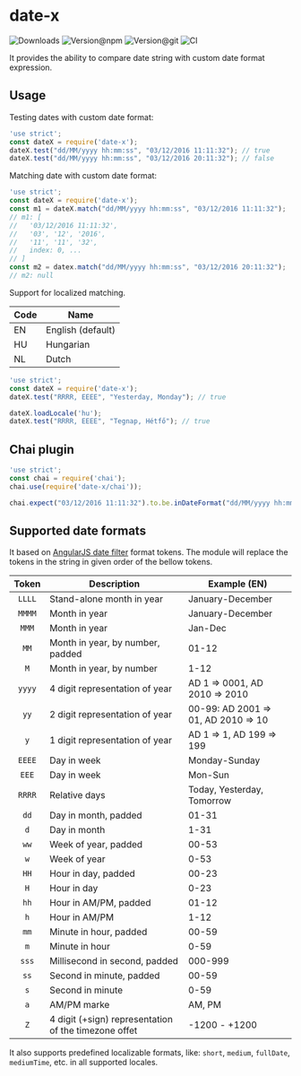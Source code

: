 # date-x

![Downloads](https://img.shields.io/npm/dw/with-aws-creds?style=flat-square)
![Version@npm](https://img.shields.io/npm/v/with-aws-creds?label=version%40npm&style=flat-square)
![Version@git](https://img.shields.io/github/package-json/v/szikszail/with-aws-creds/master?label=version%40git&style=flat-square)
![CI](https://img.shields.io/github/workflow/status/szikszail/with-aws-creds/CI/master?label=ci&style=flat-square)

It provides the ability to compare date string with custom date format expression.

## Usage

Testing dates with custom date format:

```javascript
'use strict';
const dateX = require('date-x');
dateX.test("dd/MM/yyyy hh:mm:ss", "03/12/2016 11:11:32"); // true
dateX.test("dd/MM/yyyy hh:mm:ss", "03/12/2016 20:11:32"); // false
```
    
Matching date with custom date format:

```javascript
'use strict';
const dateX = require('date-x');
const m1 = dateX.match("dd/MM/yyyy hh:mm:ss", "03/12/2016 11:11:32");
// m1: [
//   '03/12/2016 11:11:32',
//   '03', '12', '2016',
//   '11', '11', '32',
//   index: 0, ...
// ]
const m2 = datex.match("dd/MM/yyyy hh:mm:ss", "03/12/2016 20:11:32");
// m2: null
```
    
Support for localized matching.

| Code | Name |
|------|------|
| EN | English (default) |
| HU | Hungarian |
| NL | Dutch |

```javascript
'use strict';
const dateX = require('date-x');
dateX.test("RRRR, EEEE", "Yesterday, Monday"); // true

dateX.loadLocale('hu');
dateX.test("RRRR, EEEE", "Tegnap, Hétfő"); // true
```

## Chai plugin

```javascript
'use strict';
const chai = require('chai');
chai.use(require('date-x/chai'));

chai.expect("03/12/2016 11:11:32").to.be.inDateFormat("dd/MM/yyyy hh:mm:ss");
```


## Supported date formats

It based on [AngularJS date filter](https://docs.angularjs.org/api/ng/filter/date) format tokens.
The module will replace the tokens in the string in given order of the bellow tokens.

| Token | Description | Example (EN) |
|:-----:|-------------|---------|
| `LLLL` | Stand-alone month in year | January-December |
| `MMMM` | Month in year | January-December |
| `MMM` | Month in year | Jan-Dec |
| `MM` | Month in year, by number, padded | 01-12 |
| `M` | Month in year, by number | 1-12 |
| `yyyy` | 4 digit representation of year | AD 1 => 0001, AD 2010 => 2010 |
| `yy` | 2 digit representation of year | 00-99:  AD 2001 => 01, AD 2010 => 10 |
| `y` | 1 digit representation of year | AD 1 => 1, AD 199 => 199 |
| `EEEE` | Day in week | Monday-Sunday |
| `EEE` | Day in week | Mon-Sun |
| `RRRR` | Relative days | Today, Yesterday, Tomorrow |
| `dd` | Day in month, padded | 01-31 |
| `d` | Day in month | 1-31 |
| `ww` | Week of year, padded | 00-53 |
| `w` | Week of year | 0-53 |
| `HH` | Hour in day, padded | 00-23 |
| `H` | Hour in day | 0-23 |
| `hh` | Hour in AM/PM, padded | 01-12 |
| `h` | Hour in AM/PM | 1-12 |
| `mm` | Minute in hour, padded | 00-59 |
| `m` | Minute in hour | 0-59 |
| `sss` | Millisecond in second, padded | 000-999 |
| `ss` | Second in minute, padded | 00-59 |
| `s` | Second in minute | 0-59 |
| `a` | AM/PM marke | AM, PM |
| `Z` | 4 digit (+sign) representation of the timezone offet | -1200 - +1200 |

It also supports predefined localizable formats, like: `short`, `medium`, `fullDate`, `mediumTime`, etc. in all supported locales.